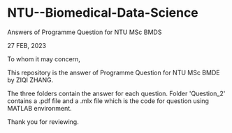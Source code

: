 # NTU--Biomedical-Data-Science
Answers of Programme Question for NTU MSc BMDS

27 FEB, 2023

To whom it may concern,

This repository is the answer of Programme Question for NTU MSc BMDE by ZIQI ZHANG. 

The three folders contain the answer for each question. Folder 'Question_2' contains a .pdf file and a .mlx file which is the code for question using MATLAB environment.

Thank you for reviewing.
